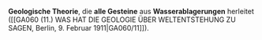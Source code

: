 
**Geologische Theorie**, die **alle Gesteine** aus **Wasserablagerungen** herleitet ([[GA060 (11.) WAS HAT DIE GEOLOGIE ÜBER WELTENTSTEHUNG ZU SAGEN, Berlin, 9. Februar 1911|GA060/11]]).
